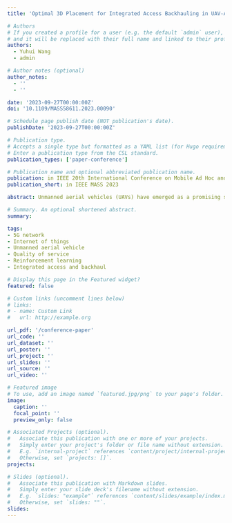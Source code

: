 ```yaml
---
title: 'Optimal 3D Placement for Integrated Access Backhauling in UAV-Assisted Wireless Networks Using Reinforcement Learning'

# Authors
# If you created a profile for a user (e.g. the default `admin` user), write the username (folder name) here
# and it will be replaced with their full name and linked to their profile.
authors:
  - Yuhui Wang
  - admin

# Author notes (optional)
author_notes:
  - ''
  - ''

date: '2023-09-27T00:00:00Z'
doi: '10.1109/MASS58611.2023.00090'

# Schedule page publish date (NOT publication's date).
publishDate: '2023-09-27T00:00:00Z'

# Publication type.
# Accepts a single type but formatted as a YAML list (for Hugo requirements).
# Enter a publication type from the CSL standard.
publication_types: ['paper-conference']

# Publication name and optional abbreviated publication name.
publication: in IEEE 20th International Conference on Mobile Ad Hoc and Smart Systems (MASS) - UAV-IoT Workshop, Toronto ON Canada
publication_short: in IEEE MASS 2023

abstract: Unmanned aerial vehicles (UAVs) have emerged as a promising solution to augment the performance of existing cellular networks, especially for mission-critical operations. Integrated access and backhaul (IAB) in 5G networks is a potential solution that can leverage UAVs to enhance the coverage in under-served regions. However, the dynamic user locations and the need for balancing backhaul and fronthaul connectivity for end-to-end performance can be challenging. This paper addresses these challenges by proposing a dynamic, real-time approach based on reinforcement learning for end-to-end performance optimization in a UAV-assisted cellular network. The proposed methodology considers both fronthaul and backhaul links to optimize the 3D placement of the UAV, while ensuring high data rates for ground users. Our results indicate that the proposed method effectively balances the tradeoff between backhaul and fronthaul links to achieve maximize the end user performance.

# Summary. An optional shortened abstract.
summary:

tags:
- 5G network
- Internet of things
- Unmanned aerial vehicle
- Quality of service
- Reinforcement learning
- Integrated access and backhaul

# Display this page in the Featured widget?
featured: false

# Custom links (uncomment lines below)
# links:
# - name: Custom Link
#   url: http://example.org

url_pdf: '/conference-paper'
url_code: ''
url_dataset: ''
url_poster: ''
url_project: ''
url_slides: ''
url_source: ''
url_video: ''

# Featured image
# To use, add an image named `featured.jpg/png` to your page's folder.
image:
  caption: ''
  focal_point: ''
  preview_only: false

# Associated Projects (optional).
#   Associate this publication with one or more of your projects.
#   Simply enter your project's folder or file name without extension.
#   E.g. `internal-project` references `content/project/internal-project/index.md`.
#   Otherwise, set `projects: []`.
projects:

# Slides (optional).
#   Associate this publication with Markdown slides.
#   Simply enter your slide deck's filename without extension.
#   E.g. `slides: "example"` references `content/slides/example/index.md`.
#   Otherwise, set `slides: ""`.
slides:
---
```

